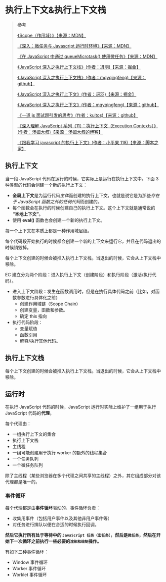 # 执行上下文&执行上下文栈

> **参考**
>
> [《Scope（作用域）》【来源：MDN】](https://developer.mozilla.org/zh-CN/docs/Glossary/Scope)
>
> [《深入：微任务与 Javascript 运行时环境》【来源：MDN】](https://developer.mozilla.org/zh-CN/docs/Web/API/HTML_DOM_API/Microtask_guide/In_depth)
>
> [《在 JavaScript 中通过 queueMicrotask() 使用微任务》【来源：MDN】](https://developer.mozilla.org/zh-CN/docs/Web/API/HTML_DOM_API/Microtask_guide)
>
> [《JavaScript 深入之执行上下文栈》(作者：冴羽)【来源：掘金】](https://juejin.cn/post/6844903473301946381)
>
> [《JavaScript 深入之执行上下文栈》(作者：mqyqingfeng)【来源：github】](https://github.com/mqyqingfeng/Blog/issues/4)
>
> [《JavaScript 深入之执行上下文》(作者：冴羽)【来源：掘金】](https://juejin.cn/post/6844903474027560968)
>
> [《JavaScript 深入之执行上下文》(作者：mqyqingfeng)【来源：github】](https://github.com/mqyqingfeng/Blog/issues/8)
>
> [《一道 js 面试题引发的思考》(作者：kuitos)【来源：github】](https://github.com/kuitos/kuitos.github.io/issues/18)
>
> [《深入理解 JavaScript 系列（11）：执行上下文（Execution Contexts）》(作者：汤姆大叔)【来源：汤姆大叔的博客】](https://www.cnblogs.com/TomXu/archive/2012/01/13/2308101.html)
>
> [《跟我学习 javascript 的执行上下文》(作者：小平果 118)【来源：脚本之家】](https://www.jb51.net/article/75032.htm)

## 执行上下文

当一段 JavaScript 代码在运行的时候，它实际上是运行在执行上下文中。下面 3 种类型的代码会创建一个新的执行上下文：

- **全局上下文**是为运行代码*主体*而创建的执行上下文，也就是说它是为那些*存在于 JavaScript 函数之外的任何代码*而创建的。
- 每个函数会在执行的时候创建自己的执行上下文。这个上下文就是通常说的 **“本地上下文”**。
- 使用 **eval()** 函数也会创建一个新的执行上下文。

每一个上下文在本质上都是一种作用域层级。

每个代码段开始执行的时候都会创建一个新的上下文来运行它，并且在代码退出的时候销毁掉。

每个上下文创建的时候会被推入执行上下文栈。当退出的时候，它会从上下文栈中移除。

EC 建立分为两个阶段：进入执行上下文（创建阶段）和执行阶段（激活/执行代码）。

- 进入上下文阶段：发生在函数调用时，但是在执行具体代码之前（比如，对函数参数进行具体化之前）
  - 创建作用域链（Scope Chain）
  - 创建变量，函数和参数。
  - 确定 this 指向
- 执行代码阶段：
  - 变量赋值
  - 函数引用
  - 解释/执行其他代码。

## 执行上下文栈

每个上下文创建的时候会被推入执行上下文栈。当退出的时候，它会从上下文栈中移除。

## 运行时

在执行 JavaScript 代码的时候，JavaScript 运行时实际上维护了一组用于执行 JavaScript 代码的**代理**。

每个代理由：

- 一组执行上下文的集合
- 执行上下文栈
- 主线程
- 一组可能创建用于执行 worker 的额外的线程集合
- 一个任务队列
- 一个微任务队列

除了主线程（某些浏览器在多个代理之间共享的主线程）之外，其它组成部分对该代理都是唯一的。

### 事件循环

每个代理都是由**事件循环**驱动的，事件循环负责：

- 收集用事件（包括用户事件以及其他非用户事件等）
- 对任务进行排队以便在合适的时候执行回调。

**然后它执行所有处于等待中的 `JavaScript 任务（宏任务）`，然后是`微任务`，然后在开始下一次循环之前执行一些必要的`渲染和绘制`操作。**

有如下三种事件循环：

- Window 事件循环
- Worker 事件循环
- Worklet 事件循环
